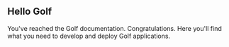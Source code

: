 Hello <span>Golf</span>
-----------------------

You've reached the Golf documentation. Congratulations. Here you'll find
what you need to develop and deploy Golf applications. 
